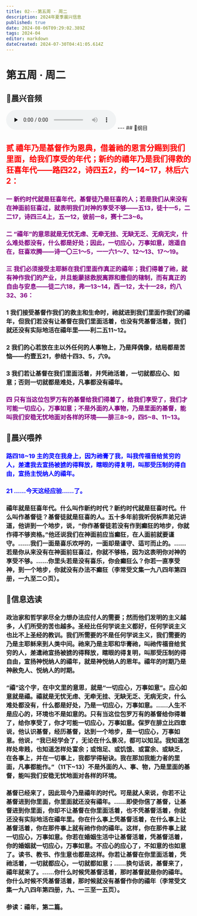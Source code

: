 ```yaml
---
title: 02---第五周 · 周二
description: 2024年夏季晨兴信息
published: true
date: 2024-08-06T09:29:02.389Z
tags: 2024-04
editor: markdown
dateCreated: 2024-07-30T04:41:05.614Z
---
```


# 第五周 · 周二
## 🎵晨兴音频
<audio id="audio" controls="" preload="none">
      <source id="mp3" src="/2024-04/week5/week5day2.mp3">
</audio>
---
## 📖纲目

## <font color=red>贰    禧年乃是基督作为恩典，借着祂的恩言分赐到我们里面，给我们享受的年代；新约的禧年乃是我们得救的狂喜年代——路四22，诗四五2，约一14~17，林后六2：</font>

### <font color=purple>一    新约时代就是狂喜年代，基督徒乃是狂喜的人；若是我们从来没有在神面前狂喜过，就表明我们对神的享受不够——五13，徒十一5，二二17，诗四三4上，五一12，彼前一8，赛十二3~6。</font>

### <font color=purple>二    “禧年”的意思就是无忧无虑、无牵无挂、无缺无乏、无病无灾，什么难处都没有，什么都是好处；因此，一切应心，万事如意，逍遥自在，狂喜欢腾——诗一〇三1～5，一一六1～7、12～13、17～19。</font>

### <font color=purple>三    我们必须接受主耶稣在我们里面作真正的禧年；我们得着了祂，就有神作我们的产业，并且能蒙拯救脱离罪和撒但的辖制，而有真正的自由与安息——徒二六18，弗一13~14，西一12，太十一28，约八32、36：</font>

### 1    我们接受基督作我们的救主和生命时，祂就进到我们里面作我们的禧年，但我们若没有让基督在我们里面活着，也没有凭基督活着，我们就还没有实际地活在禧年里——利二五11~12。

### 2    我们的心若放在主以外任何的人事物上，乃是拜偶像，结局都是苦恼——约壹五21，参结十四3、5，六9。

### 3    我们若让基督在我们里面活着，并凭祂活着，一切就都应心、如意；否则一切就都是难处，凡事都没有禧年。

### <font color=purple>四    只有当这位包罗万有的基督给我们得着了，给我们享受了，我们才可能一切应心，万事如意；不是外面的人事物，乃是里面的基督，能叫我们安稳无忧地面对各样的环境——腓三8~9，四5~8、11~13。</font>

## 📖晨兴喂养

### <font color=blue>路四18~19    主的灵在我身上，因为祂膏了我，叫我传福音给贫穷的人，差遣我去宣扬被掳的得释放，瞎眼的得复明，叫那受压制的得自由，宣扬主悦纳人的禧年。</font>

### <font color=blue>21    ……今天这经应验……了。</font>

### 禧年就是狂喜年代。什么叫作新约时代？新约时代就是狂喜时代。什么叫作基督徒？基督徒就是狂喜的人。五十多年前我听倪柝声弟兄讲道，他讲到一个地步，说，“你作基督徒若没有作到癫狂的地步，你就作得不够资格。”他还说我们在神面前应当癫狂，在人面前就要谨守。……我们一面是喜乐欢呼的，一面却是谨守、适可而止的。……若是你从来没有在神面前狂喜过，你就不够格，因为这表明你对神的享受不够。……你里头若是没有喜乐，你会癫狂么？你若一直享受神，到一个地步，你就没有办法不癫狂（李常受文集一九八四年第四册，一九至二○页）。

## 📖信息选读

### 政治家和哲学家尽全力想办法应付人的需要；然而他们发明的主义越多，人们所受的苦也越多。圣经比任何学说主义都好，任何学说主义也比不上圣经的教训。我们所需要的不是任何学说主义，我们需要的乃是主耶稣来到人类中间。祂来乃是主耶和华膏祂，叫祂传福音给贫穷的人，差遣祂宣扬被掳的得释放，瞎眼的得复明，叫那受压制的得自由，宣扬神悦纳人的禧年，就是神悦纳人的恩年。禧年的时期乃是神赦免人、悦纳人的时期。

### “禧”这个字，在中文里的意思，就是“一切应心，万事如意”。应心如意就是禧。禧就是无忧无虑、无牵无挂、无缺无乏、无病无灾，什么难处都没有，什么都是好处，乃是一切应心，万事如意。……人生不是应心的，环境也不是如意的。只有当这位包罗万有的基督给你得着了，给你享受了，你才可能一切应心，万事如意。保罗在腓立比四章说，他认识基督，经历基督，达到一个地步，是一切应心，万事如意。他说，“我已经学会了，无论在什么景况，都可以知足。我知道怎样处卑贱，也知道怎样处富余；或饱足、或饥饿、或富余、或缺乏，在各事上，并在一切事上，我都学得秘诀。我在那加我能力者的里面，凡事都能作。”（11下~13）不是外面的人、事、物，乃是里面的基督，能叫我们安稳无忧地面对各样的环境。

### 基督已经来了，因此现今乃是禧年的时代。可是就人来说，你若不让基督进到你里面，你里面就还没有禧年。……即使你信了基督，让基督进到你里面，你却不让基督在你里面活着，也不凭基督活着，你就还没有实际地活在禧年里。你在什么事上凭基督活着，在什么事上让基督活着，你在那件事上就有祂作你的禧年。这样，你在那件事上就一切应心，万事如意。你若在婚姻生活中让基督活着，凭基督活着，你的婚姻就一切应心，万事如意。不应心的应心了，不如意的也如意了。读书、教书、作生意也都是这样。你若让基督在你里面活着，凭祂活着，一切就都应心，一切就都如意；……换句话说，基督来了，禧年就来了。……你什么时候凭基督活着，那时基督就是你的禧年。你什么时候不凭基督活着，那时候就没有基督作你的禧年（李常受文集一九八四年第四册，九、一三至一五页）。

### 参读：禧年，第二篇。

<!-- Google tag (gtag.js) -->
<script async src="https://www.googletagmanager.com/gtag/js?id=G-1P8709Z16T"></script>
<script>
  window.dataLayer = window.dataLayer || [];
  function gtag(){dataLayer.push(arguments);}
  gtag('js', new Date());

  gtag('config', 'G-1P8709Z16T');
</script>
